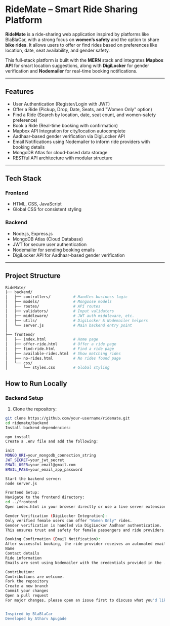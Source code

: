 # RideMate – Smart Ride Sharing Platform

**RideMate** is a ride-sharing web application inspired by platforms like BlaBlaCar, with a strong focus on **women’s safety** and the option to share **bike rides**. It allows users to offer or find rides based on preferences like location, date, seat availability, and gender safety.

This full-stack platform is built with the **MERN** stack and integrates **Mapbox API** for smart location suggestions, along with **DigiLocker** for gender verification and **Nodemailer** for real-time booking notifications.

---

## Features

- User Authentication (Register/Login with JWT)
- Offer a Ride (Pickup, Drop, Date, Seats, and "Women Only" option)
- Find a Ride (Search by location, date, seat count, and women-safety preference)
- Book a Ride (Real-time booking with confirmation)
- Mapbox API Integration for city/location autocomplete
- Aadhaar-based gender verification via DigiLocker API
- Email Notifications using Nodemailer to inform ride providers with booking details
- MongoDB Atlas for cloud-based data storage
- RESTful API architecture with modular structure

---

## Tech Stack

### Frontend

- HTML, CSS, JavaScript
- Global CSS for consistent styling

### Backend

- Node.js, Express.js
- MongoDB Atlas (Cloud Database)
- JWT for secure user authentication
- Nodemailer for sending booking emails
- DigiLocker API for Aadhaar-based gender verification

---

## Project Structure
```bash
RideMate/
├── backend/
│   ├── controllers/          # Handles business logic
│   ├── models/               # Mongoose models
│   ├── routes/               # API routes
│   ├── validators/           # Input validators
│   ├── middleware/           # JWT auth middleware, etc.
│   ├── utils/                # DigiLocker & Nodemailer helpers
│   └── server.js             # Main backend entry point
│
├── frontend/
│   ├── index.html            # Home page
│   ├── offer-ride.html       # Offer a ride page
│   ├── find-ride.html        # Find a ride page
│   ├── available-rides.html  # Show matching rides
│   ├── no-rides.html         # No rides found page
│   └── css/
│       └── styles.css        # Global styling
```

## How to Run Locally

### Backend Setup

1. Clone the repository:

```bash
git clone https://github.com/your-username/ridemate.git
cd ridemate/backend
Install backend dependencies:

npm install
Create a .env file and add the following:

init
MONGO_URI=your_mongodb_connection_string
JWT_SECRET=your_jwt_secret
EMAIL_USER=your_email@gmail.com
EMAIL_PASS=your_email_app_password

Start the backend server:
node server.js

Frontend Setup:
Navigate to the frontend directory:
cd ../frontend
Open index.html in your browser directly or use a live server extension for a better experience.

Gender Verification (DigiLocker Integration):
Only verified female users can offer "Women Only" rides.
Gender verification is handled via DigiLocker Aadhaar authentication.
This ensures trust and safety for female passengers and ride providers.

Booking Confirmation (Email Notification):
After successful booking, the ride provider receives an automated email containing the passenger’s:
Name
Contact details
Ride information
Emails are sent using Nodemailer with the credentials provided in the .env file.

Contribution:
Contributions are welcome.
Fork the repository
Create a new branch
Commit your changes
Open a pull request
For major changes, please open an issue first to discuss what you'd like to change.


Inspired by BlaBlaCar
Developed by Atharv Apugade
